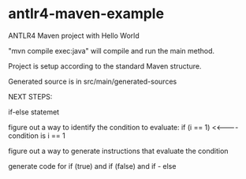 antlr4-maven-example
====================

ANTLR4 Maven project with Hello World

"mvn compile exec:java" will compile and run the main method.

Project is setup according to the standard Maven structure.

Generated source is in src/main/generated-sources



NEXT STEPS:

if-else statemet

figure out a way to identify the condition to evaluate:
if (i == 1) <<---- condition is i == 1

figure out a way to generate instructions that evaluate the condition

generate code for if (true)  and if (false) and if - else

